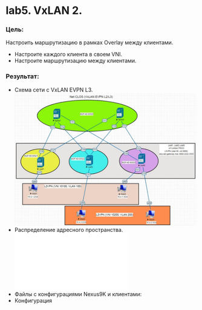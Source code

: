 # lab5. VxLAN 2.
### Цель: 
Настроить маршрутизацию в рамках Overlay между клиентами.
- Настроите каждого клиента в своем VNI.
- Настроите маршрутизацию между клиентами.
### Результат:
- Схема сети с VxLAN EVPN L3.
![Схема сети с VxLAN EVPN L3](Схема%20VXLAN2.jpg)
- Распределение адресного пространства.
![Адресное пространство](Распределение%20адресного%20пространства.md)
- Файлы с конфигурациями Nexus9K и клиентами:
- Конфигурация
